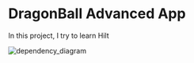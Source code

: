 #  DragonBall Advanced App

In this project, I try to learn Hilt

![dependency_diagram](root/docs/AdvancedDragonBallDependencyFrameworkHiltDiagram.drawio.png)
